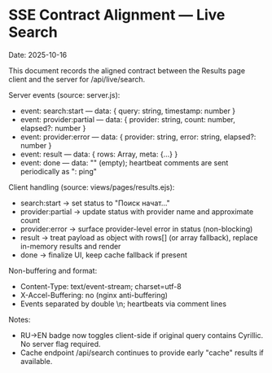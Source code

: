 # SSE Contract Alignment — Live Search

Date: 2025-10-16

This document records the aligned contract between the Results page client and the server for /api/live/search.

Server events (source: server.js):
- event: search:start — data: { query: string, timestamp: number }
- event: provider:partial — data: { provider: string, count: number, elapsed?: number }
- event: provider:error — data: { provider: string, error: string, elapsed?: number }
- event: result — data: { rows: Array<ResultRow>, meta: {...} }
- event: done — data: "" (empty); heartbeat comments are sent periodically as ": ping"

Client handling (source: views/pages/results.ejs):
- search:start → set status to "Поиск начат..."
- provider:partial → update status with provider name and approximate count
- provider:error → surface provider-level error in status (non-blocking)
- result → treat payload as object with rows[] (or array fallback), replace in-memory results and render
- done → finalize UI, keep cache fallback if present

Non-buffering and format:
- Content-Type: text/event-stream; charset=utf-8
- X-Accel-Buffering: no (nginx anti-buffering)
- Events separated by double \n; heartbeats via comment lines

Notes:
- RU→EN badge now toggles client-side if original query contains Cyrillic. No server flag required.
- Cache endpoint /api/search continues to provide early "cache" results if available.
